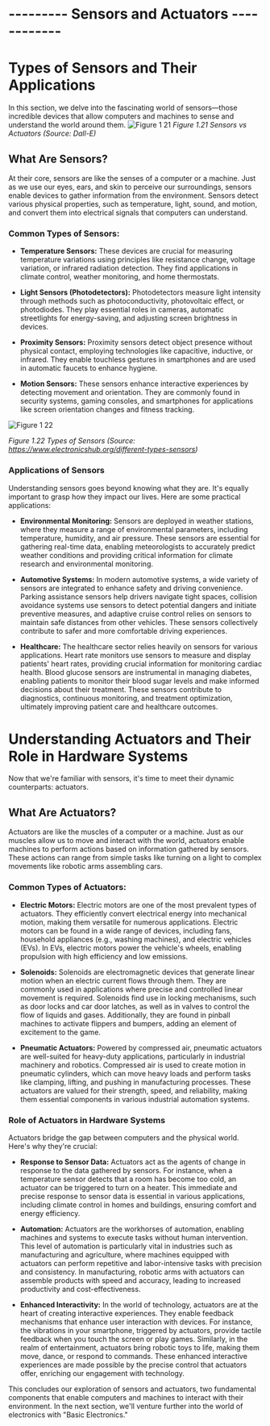 # --------- Sensors and Actuators ------------


# Types of Sensors and Their Applications

In this section, we delve into the fascinating world of sensors—those incredible devices that allow computers and machines to sense and understand the world around them.
![Figure 1 21](https://github.com/muneebmh/SIT111.github.io/assets/149995551/82b2545c-474d-4eb7-8b21-f6565fe0c93b)
*Figure 1.21 Sensors vs Actuators (Source: Dall-E)*



## What Are Sensors?

At their core, sensors are like the senses of a computer or a machine. Just as we use our eyes, ears, and skin to perceive our surroundings, sensors enable devices to gather information from the environment. Sensors detect various physical properties, such as temperature, light, sound, and motion, and convert them into electrical signals that computers can understand.

### Common Types of Sensors:

+ **Temperature Sensors:** These devices are crucial for measuring temperature variations using principles like resistance change, voltage variation, or infrared radiation detection. They find applications in climate control, weather monitoring, and home thermostats.

+ **Light Sensors (Photodetectors):** Photodetectors measure light intensity through methods such as photoconductivity, photovoltaic effect, or photodiodes. They play essential roles in cameras, automatic streetlights for energy-saving, and adjusting screen brightness in devices.

+ **Proximity Sensors:** Proximity sensors detect object presence without physical contact, employing technologies like capacitive, inductive, or infrared. They enable touchless gestures in smartphones and are used in automatic faucets to enhance hygiene.

+ **Motion Sensors:** These sensors enhance interactive experiences by detecting movement and orientation. They are commonly found in security systems, gaming consoles, and smartphones for applications like screen orientation changes and fitness tracking.

![Figure 1 22](https://github.com/muneebmh/SIT111.github.io/assets/149995551/a47488d3-00ee-4c48-8613-ab085a1c5b9a)

*Figure 1.22 Types of Sensors (Source: https://www.electronicshub.org/different-types-sensors)*

### Applications of Sensors

Understanding sensors goes beyond knowing what they are. It's equally important to grasp how they impact our lives. Here are some practical applications:
+ **Environmental Monitoring:** Sensors are deployed in weather stations, where they measure a range of environmental parameters, including temperature, humidity, and air pressure. These sensors are essential for gathering real-time data, enabling meteorologists to accurately predict weather conditions and providing critical information for climate research and environmental monitoring.
  
+ **Automotive Systems:** In modern automotive systems, a wide variety of sensors are integrated to enhance safety and driving convenience. Parking assistance sensors help drivers navigate tight spaces, collision avoidance systems use sensors to detect potential dangers and initiate preventive measures, and adaptive cruise control relies on sensors to maintain safe distances from other vehicles. These sensors collectively contribute to safer and more comfortable driving experiences.
  
+ **Healthcare:** The healthcare sector relies heavily on sensors for various applications. Heart rate monitors use sensors to measure and display patients' heart rates, providing crucial information for monitoring cardiac health. Blood glucose sensors are instrumental in managing diabetes, enabling patients to monitor their blood sugar levels and make informed decisions about their treatment. These sensors contribute to diagnostics, continuous monitoring, and treatment optimization, ultimately improving patient care and healthcare outcomes.



# Understanding Actuators and Their Role in Hardware Systems

Now that we're familiar with sensors, it's time to meet their dynamic counterparts: actuators.

## What Are Actuators?

Actuators are like the muscles of a computer or a machine. Just as our muscles allow us to move and interact with the world, actuators enable machines to perform actions based on information gathered by sensors. These actions can range from simple tasks like turning on a light to complex movements like robotic arms assembling cars.

### Common Types of Actuators:
+ **Electric Motors:** Electric motors are one of the most prevalent types of actuators. They efficiently convert electrical energy into mechanical motion, making them versatile for numerous applications. Electric motors can be found in a wide range of devices, including fans, household appliances (e.g., washing machines), and electric vehicles (EVs). In EVs, electric motors power the vehicle's wheels, enabling propulsion with high efficiency and low emissions.
  
+ **Solenoids:** Solenoids are electromagnetic devices that generate linear motion when an electric current flows through them. They are commonly used in applications where precise and controlled linear movement is required. Solenoids find use in locking mechanisms, such as door locks and car door latches, as well as in valves to control the flow of liquids and gases. Additionally, they are found in pinball machines to activate flippers and bumpers, adding an element of excitement to the game.
  
+ **Pneumatic Actuators:** Powered by compressed air, pneumatic actuators are well-suited for heavy-duty applications, particularly in industrial machinery and robotics. Compressed air is used to create motion in pneumatic cylinders, which can move heavy loads and perform tasks like clamping, lifting, and pushing in manufacturing processes. These actuators are valued for their strength, speed, and reliability, making them essential components in various industrial automation systems.


### Role of Actuators in Hardware Systems
Actuators bridge the gap between computers and the physical world. Here's why they're crucial:

+ **Response to Sensor Data:** Actuators act as the agents of change in response to the data gathered by sensors. For instance, when a temperature sensor detects that a room has become too cold, an actuator can be triggered to turn on a heater. This immediate and precise response to sensor data is essential in various applications, including climate control in homes and buildings, ensuring comfort and energy efficiency.
  
+ **Automation:** Actuators are the workhorses of automation, enabling machines and systems to execute tasks without human intervention. This level of automation is particularly vital in industries such as manufacturing and agriculture, where machines equipped with actuators can perform repetitive and labor-intensive tasks with precision and consistency. In manufacturing, robotic arms with actuators can assemble products with speed and accuracy, leading to increased productivity and cost-effectiveness.
  
+ **Enhanced Interactivity:** In the world of technology, actuators are at the heart of creating interactive experiences. They enable feedback mechanisms that enhance user interaction with devices. For instance, the vibrations in your smartphone, triggered by actuators, provide tactile feedback when you touch the screen or play games. Similarly, in the realm of entertainment, actuators bring robotic toys to life, making them move, dance, or respond to commands. These enhanced interactive experiences are made possible by the precise control that actuators offer, enriching our engagement with technology.
  
This concludes our exploration of sensors and actuators, two fundamental components that enable computers and machines to interact with their environment. In the next section, we'll venture further into the world of electronics with "Basic Electronics."
